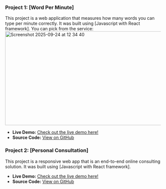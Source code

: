 ### Project 1: [Word Per Minute]
This project is a web application that measures how many words you can type per minute correctly. It was built using [Javascript with React framework].
You can pick from the service:
<img width="697" height="303" alt="Screenshot 2025-09-24 at 12 34 40" src="https://github.com/user-attachments/assets/4b125af2-6c1e-477b-bba5-26e99e53c820" />

- **Live Demo:** [Check out the live demo here!](https://wordperminute.web.app/)
- **Source Code:** [View on GitHub](https://github.com/khongorzulkhenchbish/wordperminute)

### Project 2: [Personal Consultation]
This project is a responsive web app that is an end-to-end online consulting solution. It was built using [Javascript with React framework].

- **Live Demo:** [Check out the live demo here!](https://zulatech.web.app/)
- **Source Code:** [View on GitHub](https://github.com/khongorzulkhenchbish/consulting-app-zula)


